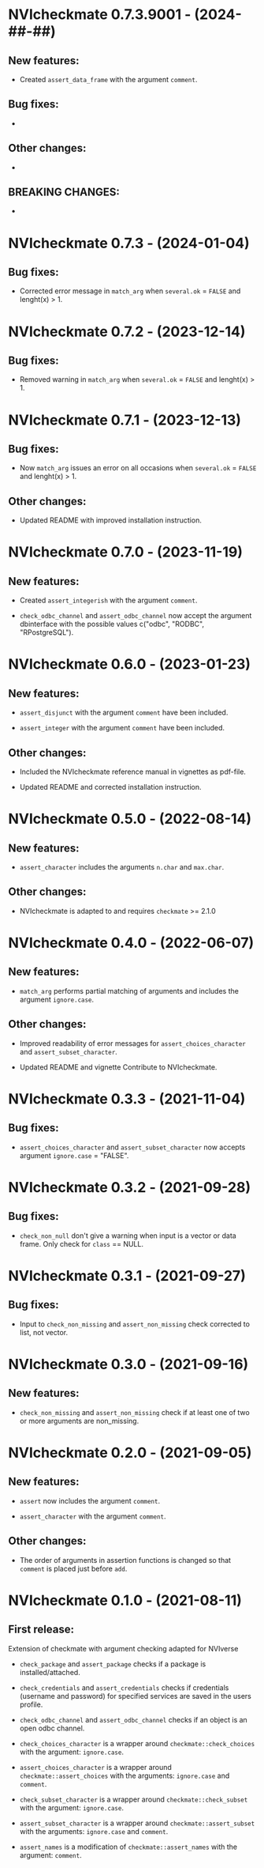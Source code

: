 # NVIcheckmate 0.7.3.9001 - (2024-##-##)

## New features:

- Created `assert_data_frame` with the argument `comment`.


## Bug fixes:

-


## Other changes:

-


## BREAKING CHANGES:

-


# NVIcheckmate 0.7.3 - (2024-01-04)

## Bug fixes:

- Corrected error message in `match_arg` when `several.ok` = `FALSE` and lenght(x) > 1.


# NVIcheckmate 0.7.2 - (2023-12-14)

## Bug fixes:

- Removed warning in `match_arg` when `several.ok` = `FALSE` and lenght(x) > 1.


# NVIcheckmate 0.7.1 - (2023-12-13)
## Bug fixes:

- Now `match_arg` issues an error on all occasions when `several.ok` = `FALSE` and lenght(x) > 1.


## Other changes:

  - Updated README with improved installation instruction.
  
  
# NVIcheckmate 0.7.0 - (2023-11-19)

## New features:

  - Created `assert_integerish` with the argument `comment`.
  
  - `check_odbc_channel` and `assert_odbc_channel` now accept the argument dbinterface with the possible values c("odbc", "RODBC", "RPostgreSQL").


# NVIcheckmate 0.6.0 - (2023-01-23)

## New features:

  - `assert_disjunct` with the argument `comment` have been included.

  - `assert_integer` with the argument `comment` have been included.


## Other changes:

  - Included the NVIcheckmate reference manual in vignettes as pdf-file.
  
  - Updated README and corrected installation instruction.
  
  
# NVIcheckmate 0.5.0 - (2022-08-14)

## New features:

  - `assert_character` includes the arguments `n.char` and `max.char`.


## Other changes:

  - NVIcheckmate is adapted to and requires `checkmate` >= 2.1.0
  
  
# NVIcheckmate 0.4.0 - (2022-06-07)

## New features:

  - `match_arg` performs partial matching of arguments and includes the argument `ignore.case`. 


## Other changes:

  - Improved readability of error messages for `assert_choices_character` and `assert_subset_character`.
  
  - Updated README and vignette Contribute to NVIcheckmate.
  
  
# NVIcheckmate 0.3.3 - (2021-11-04)

## Bug fixes:

  - `assert_choices_character` and `assert_subset_character` now accepts argument `ignore.case` = "FALSE".
  
  
# NVIcheckmate 0.3.2 - (2021-09-28)

## Bug fixes:

  - `check_non_null` don't give a warning when input is a vector or data frame. Only check for `class` == NULL.
  
  
# NVIcheckmate 0.3.1 - (2021-09-27)

## Bug fixes:

  - Input to `check_non_missing` and `assert_non_missing` check corrected to list, not vector.
  
  
# NVIcheckmate 0.3.0 - (2021-09-16)

## New features:

  - `check_non_missing` and `assert_non_missing` check if at least one of two or more arguments are non_missing.
  
  
# NVIcheckmate 0.2.0 - (2021-09-05)

## New features:

  - `assert` now includes the argument `comment`.
  
  - `assert_character` with the argument `comment`.
  
  
## Other changes:

  - The order of arguments in assertion functions is changed so that `comment` is placed just before `add`.


# NVIcheckmate 0.1.0 - (2021-08-11)

## First release: 

Extension of checkmate with argument checking adapted for NVIverse

  - `check_package` and `assert_package` checks if a package is installed/attached.
  
  - `check_credentials` and `assert_credentials` checks if credentials (username and password) for specified services are saved in the users profile.
  
  - `check_odbc_channel` and `assert_odbc_channel` checks if an object is an open odbc channel.
  
  - `check_choices_character` is a wrapper around `checkmate::check_choices` with the argument: `ignore.case`.
  
  - `assert_choices_character` is a wrapper around `checkmate::assert_choices` with the arguments: `ignore.case` and `comment`.
  
  - `check_subset_character` is a wrapper around `checkmate::check_subset` with the argument: `ignore.case`.
  
  - `assert_subset_character` is a wrapper around `checkmate::assert_subset` with the arguments: `ignore.case` and `comment`.
  
  - `assert_names` is a modification of `checkmate::assert_names` with the argument: `comment`.
